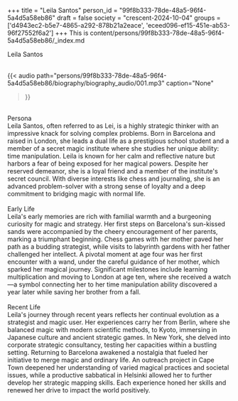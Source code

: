 +++
title = "Leila Santos"
person_id = "99f8b333-78de-48a5-96f4-5a4d5a58eb86"
draft = false
society = "crescent-2024-10-04"
groups = ['d4943ec2-b5e7-4865-a292-878b21a2eace', 'eceed096-ef15-451e-ab53-96f27552f6a2']
+++
This is content/persons/99f8b333-78de-48a5-96f4-5a4d5a58eb86/_index.md

<script>
(function() {
    const personId = "99f8b333-78de-48a5-96f4-5a4d5a58eb86";
    const societyId = "crescent-2024-10-04";

    // Set the selected person and society in localStorage
    localStorage.setItem('selectedPerson', personId);
    localStorage.setItem('selectedSociety', societyId);

    // Automatically set the dropdowns based on this person's data
    const societySelect = document.getElementById('society-select');
    const personSelect = document.getElementById('person-select');

    if (societySelect) {
    societySelect.value = societyId;
    }
    if (personSelect) {
    personSelect.value = personId;
    }
})();
</script><div class="h1_1_right">Leila Santos</div><br>
{{< audio
    path="persons/99f8b333-78de-48a5-96f4-5a4d5a58eb86/biography/biography_audio/001.mp3" 
    caption="None"
>}}
<br>
<div class="h2">Persona</div><div class="plain">Leila Santos, often referred to as Lei, is a highly strategic thinker with an impressive knack for solving complex problems. Born in Barcelona and raised in London, she leads a dual life as a prestigious school student and a member of a secret magic institute where she studies her unique ability: time manipulation. Leila is known for her calm and reflective nature but harbors a fear of being exposed for her magical powers. Despite her reserved demeanor, she is a loyal friend and a member of the institute's secret council. With diverse interests like chess and journaling, she is an advanced problem-solver with a strong sense of loyalty and a deep commitment to bridging magic with normal life.</div><br>
<div class="h2">Early Life</div><div class="plain">Leila's early memories are rich with familial warmth and a burgeoning curiosity for magic and strategy. Her first steps on Barcelona's sun-kissed sands were accompanied by the cheery encouragement of her parents, marking a triumphant beginning. Chess games with her mother paved her path as a budding strategist, while visits to labyrinth gardens with her father challenged her intellect. A pivotal moment at age four was her first encounter with a wand, under the careful guidance of her mother, which sparked her magical journey. Significant milestones include learning multiplication and moving to London at age ten, where she received a watch—a symbol connecting her to her time manipulation ability discovered a year later while saving her brother from a fall.</div><br>
<div class="h2">Recent Life</div><div class="plain">Leila's journey through recent years reflects her continual evolution as a strategist and magic user. Her experiences carry her from Berlin, where she balanced magic with modern scientific methods, to Kyoto, immersing in Japanese culture and ancient strategic games. In New York, she delved into corporate strategic consultancy, testing her capacities within a bustling setting. Returning to Barcelona awakened a nostalgia that fueled her initiative to merge magic and ordinary life. An outreach project in Cape Town deepened her understanding of varied magical practices and societal issues, while a productive sabbatical in Helsinki allowed her to further develop her strategic mapping skills. Each experience honed her skills and renewed her drive to impact the world positively.</div><br>
